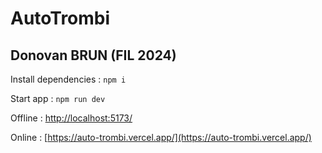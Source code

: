 # AutoTrombi
## Donovan BRUN (FIL 2024)

Install dependencies : `npm i`

Start app : `npm run dev`

Offline : [http://localhost:5173/](http://localhost:5173/)

Online : [https://auto-trombi.vercel.app/](https://auto-trombi.vercel.app/)
